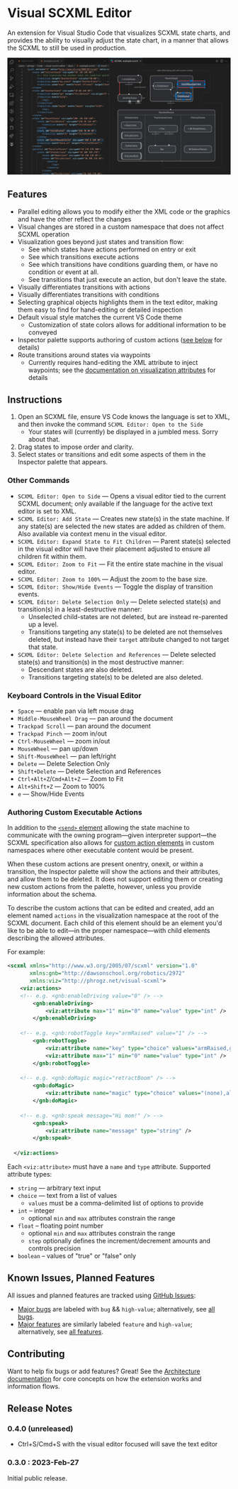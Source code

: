 # Visual SCXML Editor

An extension for Visual Studio Code that visualizes SCXML state charts,
and provides the ability to visually adjust the state chart,
in a manner that allows the SCXML to still be used in production.

![](docs/example.png)

## Features

* Parallel editing allows you to modify either the XML code or the graphics and have the other
  reflect the changes
* Visual changes are stored in a custom namespace that does not affect SCXML operation
* Visualization goes beyond just states and transition flow:
  * See which states have actions performed on entry or exit
  * See which transitions execute actions
  * See which transitions have conditions guarding them, or have no condition or event at all.
  * See transitions that just execute an action, but don't leave the state.
* Visually differentiates transitions with actions
* Visually differentiates transitions with conditions
* Selecting graphical objects highlights them in the text editor, making them easy to find for
  hand-editing or detailed inspection
* Default visual style matches the current VS Code theme
  * Customization of state colors allows for additional information to be conveyed
* Inspector palette supports authoring of custom actions ([see below](#authoring-custom-executable-actions) for details)
* Route transitions around states via waypoints
  * Currently requires hand-editing the XML attribute to inject waypoints;
    see the [documentation on visualization attributes](docs/attributes.md#transitions) for details


## Instructions

1. Open an SCXML file, ensure VS Code knows the language is set to XML,
   and then invoke the command `SCXML Editor: Open to the Side`
   * Your states will (currently) be displayed in a jumbled mess. Sorry about that.
2. Drag states to impose order and clarity.
3. Select states or transitions and edit some aspects of them in the Inspector palette
   that appears.


### Other Commands

* `SCXML Editor: Open to Side` — Opens a visual editor tied to the current SCXML document; only
  available if the language for the active text editor is set to XML.
* `SCXML Editor: Add State` — Creates new state(s) in the state machine. If any state(s) are
  selected the new states are added as children of them. Also available via context menu in the
  visual editor.
* `SCXML Editor: Expand State to Fit Children` — Parent state(s) selected in the visual editor will
  have their placement adjusted to ensure all children fit within them.
* `SCXML Editor: Zoom to Fit` — Fit the entire state machine in the visual editor.
* `SCXML Editor: Zoom to 100%` — Adjust the zoom to the base size.
* `SCXML Editor: Show/Hide Events` — Toggle the display of transition events.
* `SCXML Editor: Delete Selection Only` — Delete selected state(s) and transition(s) in a
  least-destructive manner:
  * Unselected child-states are not deleted, but are instead re-parented up a level.
  * Transitions targeting any state(s) to be deleted are not themselves deleted, but instead have
    their `target` attribute changed to not target that state.
* `SCXML Editor: Delete Selection and References` — Delete selected state(s) and transition(s) in
  the most destructive manner:
  * Descendant states are also deleted.
  * Transitions targeting state(s) to be deleted are also deleted.


### Keyboard Controls in the Visual Editor

* `Space` — enable pan via left mouse drag
* `Middle-MouseWheel Drag` — pan around the document
* `Trackpad Scroll` — pan around the document
* `Trackpad Pinch` — zoom in/out
* `Ctrl-MouseWheel` — zoom in/out
* `MouseWheel` — pan up/down
* `Shift-MouseWheel` — pan left/right
* `Delete` — Delete Selection Only
* `Shift+Delete` — Delete Selection and References
* `Ctrl+Alt+Z`/`Cmd+Alt+Z` — Zoom to Fit
* `Alt+Shift+Z` — Zoom to 100%
* `e` — Show/Hide Events


### Authoring Custom Executable Actions

In addition to the [`<send>` element](https://www.w3.org/TR/scxml/#send) allowing the state machine to
communicate with the owning program—given interpreter support—the SCXML specification also allows for
[custom action elements](https://www.w3.org/TR/scxml/#extensibility) in custom namespaces where other
executable content would be present.

When these custom actions are present onentry, onexit, or within a transition, the Inspector palette
will show the actions and their attributes, and allow them to be deleted. It does not support editing
them or creating new custom actions from the palette, however, unless you provide information about the
schema.

To describe the custom actions that can be edited and created, add an element named `actions` in the
visualization namespace at the root of the SCXML document. Each child of this element should be an
element you'd like to be able to edit—in the proper namespace—with child elements describing the allowed
attributes.

For example:

```xml
<scxml xmlns="http://www.w3.org/2005/07/scxml" version="1.0"
       xmlns:gnb="http://dawsonschool.org/robotics/2972"
       xmlns:viz="http://phrogz.net/visual-scxml">
	<viz:actions>
    <!-- e.g. <gnb:enableDriving value="0" /> -->
		<gnb:enableDriving>
			<viz:attribute max="1" min="0" name="value" type="int" />
		</gnb:enableDriving>

    <!-- e.g. <gnb:robotToggle key="armRaised" value="1" /> -->
		<gnb:robotToggle>
			<viz:attribute name="key" type="choice" values="armRaised,gripperOpen" />
			<viz:attribute max="1" min="0" name="value" type="int" />
		</gnb:robotToggle>

    <!-- e.g. <gnb:doMagic magic="retractBoom" /> -->
		<gnb:doMagic>
			<viz:attribute name="magic" type="choice" values="(none),alignToPiece,extendBoom,retractBoom,autoReverse,driveToGrid" />
		</gnb:doMagic>

    <!-- e.g. <gnb:speak message="Hi mom!" /> -->
		<gnb:speak>
			<viz:attribute name="message" type="string" />
		</gnb:speak>

  </viz:actions>
```

Each `<viz:attribute>` must have a `name` and `type` attribute. Supported attribute types:

* `string` — arbitrary text input
* `choice` — text from a list of values
  * `values` must be a comma-delimited list of options to provide
* `int` – integer
  * optional `min` and `max` attributes constrain the range
* `float` – floating point number
  * optional `min` and `max` attributes constrain the range
  * `step` optionally defines the increment/decrement amounts and controls precision
* `boolean` – values of "true" or "false" only

## Known Issues, Planned Features

All issues and planned features are tracked using [GitHub Issues](https://github.com/Phrogz/visual-scxml-editor/issues):

* [Major bugs](https://github.com/Phrogz/visual-scxml-editor/issues?q=is%3Aissue+is%3Aopen+label%3Abug+label%3Ahigh-value) are labeled with `bug` && `high-value`; alternatively, see [all bugs](https://github.com/Phrogz/visual-scxml-editor/issues?q=is%3Aissue+is%3Aopen+label%3Abug).
* [Major features](https://github.com/Phrogz/visual-scxml-editor/issues?q=is%3Aissue+is%3Aopen+label%3Afeature+label%3Ahigh-value) are similarly labeled `feature` and `high-value`; alternatively, see [all features](https://github.com/Phrogz/visual-scxml-editor/issues?q=is%3Aissue+is%3Aopen+label%3Afeature).


## Contributing

Want to help fix bugs or add features? Great! See the [Architecture documentation](docs/architecture.md)
for core concepts on how the extension works and information flows.

## Release Notes

### 0.4.0 (unreleased)

* Ctrl+S/Cmd+S with the visual editor focused will save the text editor


### 0.3.0 : 2023-Feb-27

Initial public release.

